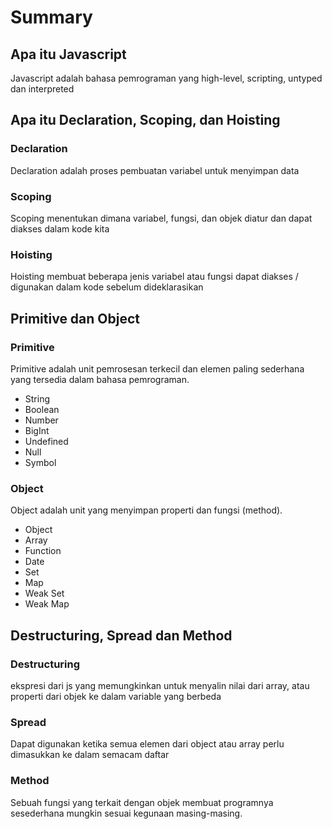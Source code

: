 # Summary

## Apa itu Javascript

Javascript adalah bahasa pemrograman yang high-level, scripting, untyped dan interpreted

## Apa itu Declaration, Scoping, dan Hoisting

### Declaration

Declaration adalah proses pembuatan variabel untuk menyimpan data

### Scoping

Scoping menentukan dimana variabel, fungsi, dan objek diatur dan dapat diakses dalam kode kita

### Hoisting

Hoisting membuat beberapa jenis variabel atau fungsi dapat diakses / digunakan dalam kode sebelum dideklarasikan

## Primitive dan Object

### Primitive

Primitive adalah unit pemrosesan terkecil dan elemen paling sederhana yang tersedia dalam bahasa pemrograman.

- String
- Boolean
- Number
- BigInt
- Undefined
- Null
- Symbol

### Object

Object adalah unit yang menyimpan properti dan fungsi (method).

- Object
- Array
- Function
- Date
- Set
- Map
- Weak Set
- Weak Map

## Destructuring, Spread dan Method

### Destructuring

ekspresi dari js yang memungkinkan untuk menyalin nilai dari array, atau properti dari objek ke dalam variable yang berbeda

### Spread

Dapat digunakan ketika semua elemen dari object atau array perlu dimasukkan ke dalam semacam daftar

### Method

Sebuah fungsi yang terkait dengan objek membuat programnya sesederhana mungkin sesuai kegunaan masing-masing.
